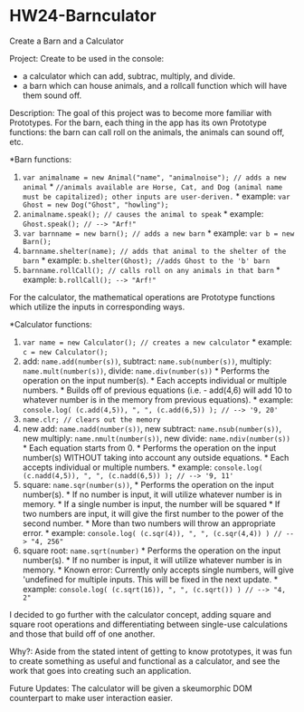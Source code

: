 HW24-Barnculator
================

Create a Barn and a Calculator

Project: Create to be used in the console:
* a calculator which can add, subtrac, multiply, and divide.
* a barn which can house animals, and a rollcall function which will have them sound off.

Description: The goal of this project was to become more familiar with Prototypes. 
For the barn, each thing in the app has its own Prototype functions: the barn can call roll on the animals, the animals can sound off, etc.

*Barn functions:  
  1. `var animalname = new Animal("name", "animalnoise"); // adds a new animal`
    * `//animals available are Horse, Cat, and Dog (animal name must be capitalized); other inputs are user-deriven.`
    * example: `var Ghost = new Dog("Ghost", "howling");`
  2. `animalname.speak(); // causes the animal to speak`
    * example: `Ghost.speak(); // --> "Arf!"`
  3. `var barnname = new barn(); // adds a new barn`
    * example: `var b = new Barn();`
  4. `barnname.shelter(name); // adds that animal to the shelter of the barn`
    * example: `b.shelter(Ghost); //adds Ghost to the 'b' barn`
  5. `barnname.rollCall(); // calls roll on any animals in that barn`
    * example: `b.rollCall(); --> "Arf!"`

For the calculator, the mathematical operations are Prototype functions which utilize the inputs in corresponding ways.

*Calculator functions:
  1. `var name = new Calculator(); // creates a new calculator`
    * example: `c = new Calculator();`
  2. add: `name.add(number(s))`, subtract: `name.sub(number(s))`, multiply: `name.mult(number(s))`, divide: `name.div(number(s))`
    * Performs the operation on the input number(s).
    * Each accepts individual or multiple numbers.
    * Builds off of previous equations (i.e. - add(4,6) will add 10 to whatever number is in the memory from previous equations).
    * example: `console.log( (c.add(4,5)), ", ", (c.add(6,5)) ); // --> '9, 20'`
  3. `name.clr; // clears out the memory`
  4. new add: `name.nadd(number(s))`, new subtract: `name.nsub(number(s))`, new multiply: `name.nmult(number(s))`, new divide: `name.ndiv(number(s))`
    * Each equation starts from 0.
    * Performs the operation on the input number(s) WITHOUT taking into account any outside equations.
    * Each accepts individual or multiple numbers.
    * example: `console.log( (c.nadd(4,5)), ", ", (c.nadd(6,5)) ); // --> '9, 11'`
  5. square: `name.sqr(number(s))`,
    * Performs the operation on the input number(s).
    * If no number is input, it will utilize whatever number is in memory.
    * If a single number is input, the number will be squared
    * If two numbers are input, it will give the first number to the power of the second number.
    * More than two numbers will throw an appropriate error.
    * example: `console.log( (c.sqr(4)), ", ", (c.sqr(4,4)) ) // --> "4, 256"`
  6. square root: `name.sqrt(number)`
    * Performs the operation on the input number(s).
    * If no number is input, it will utilize whatever number is in memory.
    * Known error: Currently only accepts single numbers, will give 'undefined for multiple inputs. This will be fixed in the next update.
    * example: `console.log( (c.sqrt(16)), ", ", (c.sqrt()) ) // --> "4, 2"`


I decided to go further with the calculator concept, adding square and square root operations and differentiating between single-use calculations and those that build off of one another.

Why?: Aside from the stated intent of getting to know prototypes, it was fun to create something as useful and functional as a calculator, and see the work that goes into creating such an application.

Future Updates: The calculator will be given a skeumorphic DOM counterpart to make user interaction easier.
